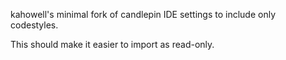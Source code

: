 kahowell's minimal fork of candlepin IDE settings to include only codestyles.

This should make it easier to import as read-only.

